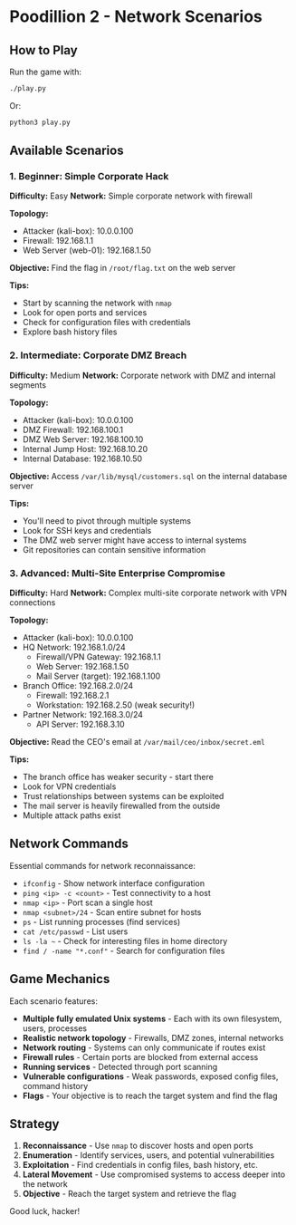 # Poodillion 2 - Network Scenarios

## How to Play

Run the game with:
```bash
./play.py
```

Or:
```bash
python3 play.py
```

## Available Scenarios

### 1. Beginner: Simple Corporate Hack
**Difficulty:** Easy
**Network:** Simple corporate network with firewall

**Topology:**
- Attacker (kali-box): 10.0.0.100
- Firewall: 192.168.1.1
- Web Server (web-01): 192.168.1.50

**Objective:** Find the flag in `/root/flag.txt` on the web server

**Tips:**
- Start by scanning the network with `nmap`
- Look for open ports and services
- Check for configuration files with credentials
- Explore bash history files

### 2. Intermediate: Corporate DMZ Breach
**Difficulty:** Medium
**Network:** Corporate network with DMZ and internal segments

**Topology:**
- Attacker (kali-box): 10.0.0.100
- DMZ Firewall: 192.168.100.1
- DMZ Web Server: 192.168.100.10
- Internal Jump Host: 192.168.10.20
- Internal Database: 192.168.10.50

**Objective:** Access `/var/lib/mysql/customers.sql` on the internal database server

**Tips:**
- You'll need to pivot through multiple systems
- Look for SSH keys and credentials
- The DMZ web server might have access to internal systems
- Git repositories can contain sensitive information

### 3. Advanced: Multi-Site Enterprise Compromise
**Difficulty:** Hard
**Network:** Complex multi-site corporate network with VPN connections

**Topology:**
- Attacker (kali-box): 10.0.0.100
- HQ Network: 192.168.1.0/24
  - Firewall/VPN Gateway: 192.168.1.1
  - Web Server: 192.168.1.50
  - Mail Server (target): 192.168.1.100
- Branch Office: 192.168.2.0/24
  - Firewall: 192.168.2.1
  - Workstation: 192.168.2.50 (weak security!)
- Partner Network: 192.168.3.0/24
  - API Server: 192.168.3.10

**Objective:** Read the CEO's email at `/var/mail/ceo/inbox/secret.eml`

**Tips:**
- The branch office has weaker security - start there
- Look for VPN credentials
- Trust relationships between systems can be exploited
- The mail server is heavily firewalled from the outside
- Multiple attack paths exist

## Network Commands

Essential commands for network reconnaissance:
- `ifconfig` - Show network interface configuration
- `ping <ip> -c <count>` - Test connectivity to a host
- `nmap <ip>` - Port scan a single host
- `nmap <subnet>/24` - Scan entire subnet for hosts
- `ps` - List running processes (find services)
- `cat /etc/passwd` - List users
- `ls -la ~` - Check for interesting files in home directory
- `find / -name "*.conf"` - Search for configuration files

## Game Mechanics

Each scenario features:
- **Multiple fully emulated Unix systems** - Each with its own filesystem, users, processes
- **Realistic network topology** - Firewalls, DMZ zones, internal networks
- **Network routing** - Systems can only communicate if routes exist
- **Firewall rules** - Certain ports are blocked from external access
- **Running services** - Detected through port scanning
- **Vulnerable configurations** - Weak passwords, exposed config files, command history
- **Flags** - Your objective is to reach the target system and find the flag

## Strategy

1. **Reconnaissance** - Use `nmap` to discover hosts and open ports
2. **Enumeration** - Identify services, users, and potential vulnerabilities
3. **Exploitation** - Find credentials in config files, bash history, etc.
4. **Lateral Movement** - Use compromised systems to access deeper into the network
5. **Objective** - Reach the target system and retrieve the flag

Good luck, hacker!
